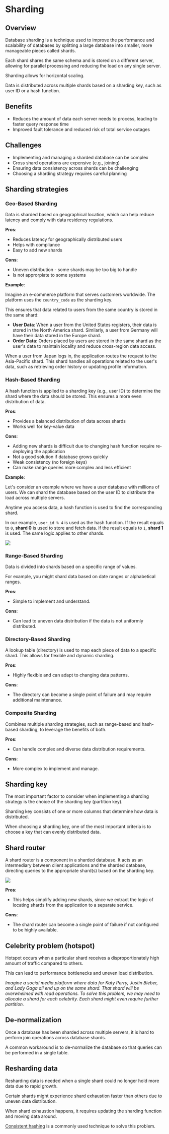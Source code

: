# Sharding

## Overview

Database sharding is a technique used to improve the performance and scalability of databases by splitting a large database into smaller, more manageable pieces called shards.

Each shard shares the same schema and is stored on a different server, allowing for parallel processing and reducing the load on any single server.

Sharding allows for horizontal scaling.

Data is distributed across multiple shards based on a sharding key, such as user ID or a hash function.


## Benefits

- Reduces the amount of data each server needs to process, leading to faster query response time
- Improved fault tolerance and reduced risk of total service outages


## Challenges

- Implementing and managing a sharded database can be complex
- Cross shard operations are expensive (e.g., joining)
- Ensuring data consistency across shards can be challenging
- Choosing a sharding strategy requires careful planning


## Sharding strategies

### Geo-Based Sharding

Data is sharded based on geographical location, which can help reduce latency and comply with data residency regulations.

**Pros**:
- Reduces latency for geographically distributed users
- Helps with compliance
- Easy to add new shards

**Cons**:
- Uneven distribution - some shards may be too big to handle
- Is not approrpiate to some systems 

**Example**:

Imagine an e-commerce platform that serves customers worldwide. The platform uses the `country_code` as the sharding key.

This ensures that data related to users from the same country is stored in the same shard:
- **User Data**: When a user from the United States registers, their data is stored in the North America shard. Similarly, a user from Germany will have their data stored in the Europe shard.
- **Order Data**: Orders placed by users are stored in the same shard as the user's data to maintain locality and reduce cross-region data access.

When a user from Japan logs in, the application routes the request to the Asia-Pacific shard. This shard handles all operations related to the user's data, such as retrieving order history or updating profile information.


### Hash-Based Sharding
A hash function is applied to a sharding key (e.g., user ID) to determine the shard where the data should be stored. This ensures a more even distribution of data.

**Pros**:
- Provides a balanced distribution of data across shards
- Works well for key-value data

**Cons**:
- Adding new shards is difficult due to changing hash function require re-deploying the application
- Not a good solution if database grows quickly
- Weak consistency (no foreign keys)
- Can make range queries more complex and less efficient

**Example**:

Let's consider an example where we have a user database with millions of users. We can shard the database based on the user ID to distribute the load across multiple servers.

Anytime you access data, a hash function is used to find the corresponding shard.

In our example, `user_id % 4` is used as the hash function. If the result equals to `0`, **shard 0** is used to store and fetch data. If the result equals to `1`, **shard 1** is used. The same logic applies to other shards.

![](./sharding/hash.drawio.svg)


### Range-Based Sharding
Data is divided into shards based on a specific range of values.

For example, you might shard data based on date ranges or alphabetical ranges.

**Pros**:
- Simple to implement and understand.

**Cons**:
- Can lead to uneven data distribution if the data is not uniformly distributed.


### Directory-Based Sharding
A lookup table (directory) is used to map each piece of data to a specific shard. This allows for flexible and dynamic sharding.

**Pros**:
- Highly flexible and can adapt to changing data patterns.

**Cons**:
- The directory can become a single point of failure and may require additional maintenance.


### Composite Sharding
Combines multiple sharding strategies, such as range-based and hash-based sharding, to leverage the benefits of both.

**Pros**:
- Can handle complex and diverse data distribution requirements.

**Cons**:
- More complex to implement and manage.


## Sharding key

The most important factor to consider when implementing a sharding strategy is the choice of the sharding key (partition key).

Sharding key consists of one or more columns that determine how data is distributed.

When choosing a sharding key, one of the most important criteria is to choose a key that can evenly distributed data.


## Shard router

A shard router is a component in a sharded database. It acts as an intermediary between client applications and the sharded database, directing queries to the appropriate shard(s) based on the sharding key.

![](./sharding/router.drawio.svg)

**Pros**:
- This helps simplify adding new shards, since we extract the logic of locating shards from the application to a separate service.

**Cons**:
- The shard router can become a single point of failure if not configured to be highly available.


## Celebrity problem (hotspot)

Hotspot occurs when a particular shard receives a disproportionately high amount of traffic compared to others.

This can lead to performance bottlenecks and uneven load distribution.

*Imagine a social media platform where data for Katy Perry, Justin Bieber, and Lady Gaga all end up on the same shard. That shard will be overwhelmed with read operations. To solve this problem, we may need to allocate a shard for each celebrity. Each shard might even require further partition.*


## De-normalization

Once a database has been sharded across multiple servers, it is hard to perform join operations across database shards.

A common workaround is to de-normalize the database so that queries can be performed in a single table.


## Resharding data

Resharding data is needed when a single shard could no longer hold more data due to rapid growth.

Certain shards might experience shard exhaustion faster than others due to uneven data distribution.

When shard exhaustion happens, it requires updating the sharding function and moving data around.

[Consistent hashing](../consistent-hashing.md) is a commonly used technique to solve this problem.
